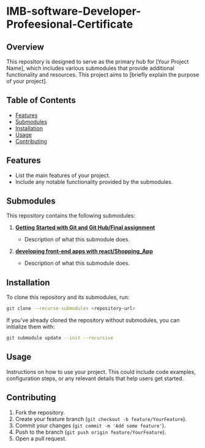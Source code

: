 # IMB-software-Developer-Profeesional-Certificate


## Overview

This repository is designed to serve as the primary hub for [Your Project Name], which includes various submodules that provide additional functionality and resources. This project aims to [briefly explain the purpose of your project].

## Table of Contents

- [Features](#features)
- [Submodules](#submodules)
- [Installation](#installation)
- [Usage](#usage)
- [Contributing](#contributing)

## Features

- List the main features of your project.
- Include any notable functionality provided by the submodules.

## Submodules

This repository contains the following submodules:

1. **[Getting Started with Git and Git Hub/Final assignment](https://github.com/subhash1208/GitHub-Assignment.git)**
   - Description of what this submodule does.
   
2. **[developing front-end apps with react/Shopping_App](https://github.com/subhash1208/Shopping-App.git)**
   - Description of what this submodule does.

## Installation

To clone this repository and its submodules, run:

```bash
git clone --recurse-submodules <repository-url>
```

If you've already cloned the repository without submodules, you can initialize them with:

```bash
git submodule update --init --recursive
```

## Usage

Instructions on how to use your project. This could include code examples, configuration steps, or any relevant details that help users get started.

## Contributing

1. Fork the repository.
2. Create your feature branch (`git checkout -b feature/YourFeature`).
3. Commit your changes (`git commit -m 'Add some feature'`).
4. Push to the branch (`git push origin feature/YourFeature`).
5. Open a pull request.


